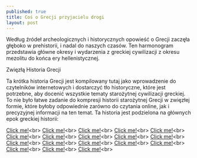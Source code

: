 ```yaml
---
published: true
title: Coś o Grecji przyjacielu drogi
layout: post
---
```

Według źródeł archeologicznych i historycznych opowieść o Grecji zaczęła głęboko w prehistorii, i nadal do naszych czasów. Ten harmonogram przedstawia główne okresy i wydarzenia z greckiej cywilizacji z okresu mezolitu do końca ery hellenistycznej.

Zwięzłą Historia Grecji

Ta krótka historia Grecji jest kompilowany tutaj jako wprowadzenie do czytelników internetowych i dostarczyć tło historyczne, które jest potrzebne, aby docenić wszystkie tematy starożytnej cywilizacji greckiej. To nie było łatwe zadanie do kompresji historii starożytnej Grecji w zwięzłej formie, które byłoby odpowiednie zarówno do czytania online, jak i precyzyjnej informacji na ten temat. Ta historia jest podzielona na głównych epok greckiej historii: 

<a href='https://disqus.com/by/nunubabadesign/' alt='Please visit me' title='How about checking me out'>Click me!</a><br\>
<a href='https://storify.com/NUNUBABA' alt='Please visit me' title='How about checking me out'>Click me!</a><br\>
<a href='http://www.htcforum.pl/member.php/15891-andy89' alt='Please visit me' title='How about checking me out'>Click me!</a><br\>
<a href='http://forum.przemysl24.pl/member.php?u=8175' alt='Please visit me' title='How about checking me out'>Click me!</a><br\>
<a href='http://forum.realmadryt.pl/profile.php?mode=viewprofile&u=226229' alt='Please visit me' title='How about checking me out'>Click me!</a><br\>
<a href='https://pl.pinterest.com/nunubabadesign/' alt='Please visit me' title='How about checking me out'>Click me!</a><br\>
<a href='https://issuu.com/nunubaba' alt='Please visit me' title='How about checking me out'>Click me!</a><br\>
<a href='https://www.coursera.org/user/i/cbe53c84a489144e6b82156d8f835ca8' alt='Please visit me' title='How about checking me out'>Click me!</a><br\>
<a href='https://vimeo.com/nunubaba' alt='Please visit me' title='How about checking me out'>Click me!</a><br\>
<a href='https://www.openstreetmap.org/user/RebeccaWinston' alt='Please visit me' title='How about checking me out'>Click me!</a><br\>
<a href='https://flattr.com/profile/nunubaba' alt='Please visit me' title='How about checking me out'>Click me!</a><br\>
<a href='http://www.foodspotting.com/VeronicaBuhastos' alt='Please visit me' title='How about checking me out'>Click me!</a><br\>
<a href='http://themeforest.net/user/nunubaba' alt='Please visit me' title='How about checking me out'>Click me!</a><br\>
<a href='http://activeden.net/user/nunubaba' alt='Please visit me' title='How about checking me out'>Click me!</a><br\>
<a href='http://audiojungle.net/user/nunubaba' alt='Please visit me' title='How about checking me out'>Click me!</a><br\>
<a href='http://videohive.net/user/nunubaba' alt='Please visit me' title='How about checking me out'>Click me!</a><br\>
<a href='http://graphicriver.net/user/nunubaba' alt='Please visit me' title='How about checking me out'>Click me!</a><br\>
<a href='http://3docean.net/user/nunubaba' alt='Please visit me' title='How about checking me out'>Click me!</a><br\>
